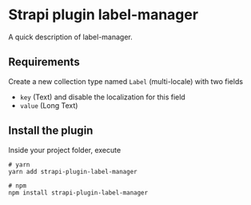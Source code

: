 # Strapi plugin label-manager

A quick description of label-manager.

## Requirements
Create a new collection type named `Label` (multi-locale) with two fields
- `key` (Text) and disable the localization for this field
- `value` (Long Text)

## Install the plugin 
Inside your project folder, execute

```
# yarn
yarn add strapi-plugin-label-manager

# npm
npm install strapi-plugin-label-manager
```
